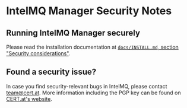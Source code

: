 IntelMQ Manager Security Notes
==============================

Running IntelMQ Manager securely
--------------------------------

Please read the installation documentation at [`docs/INSTALL.md`, section "Security considerations"](docs/INSTALL.md#security-considerations).

Found a security issue?
-----------------------

In case you find security-relevant bugs in IntelMQ, please contact team@cert.at.
More information including the PGP key can be found on [CERT.at's website](https://www.cert.at/about/contact/contact_en.html).


